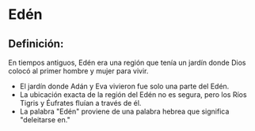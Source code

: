 # Edén

## Definición: 

En tiempos antiguos, Edén era una región que tenía un jardín donde Dios colocó al primer hombre y mujer para vivir.

* El jardín donde Adán y Eva vivieron fue solo una parte del Edén.
* La ubicación exacta de la región del Edén no es segura, pero los Ríos Tigris y Éufrates fluían a través de él.
* La palabra "Edén" proviene de una palabra hebrea que significa "deleitarse en."

